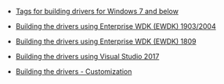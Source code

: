 * [Tags for building drivers for Windows 7 and below](https://github.com/virtio-win/kvm-guest-drivers-windows/wiki/Building-drivers-for-Windows-7-and-below)

* [Building the drivers using Enterprise WDK (EWDK) 1903/2004](https://github.com/virtio-win/kvm-guest-drivers-windows/wiki/Building-the-drivers-using-EWDK-1903-2004)

* [Building the drivers using Enterprise WDK (EWDK) 1809](https://github.com/virtio-win/kvm-guest-drivers-windows/wiki/Building-the-drivers-using-Enterprise-WDK-(EWDK)-1809)

* [Building the drivers using Visual Studio 2017](https://github.com/virtio-win/kvm-guest-drivers-windows/wiki/Building-the-drivers-using-Visual-Studio-2017)

* [Building the drivers - Customization](https://github.com/virtio-win/kvm-guest-drivers-windows/wiki/Building-the-drivers:---Build-customization)